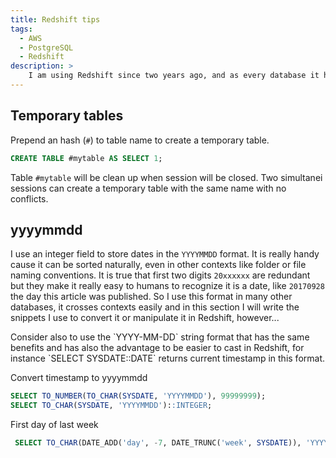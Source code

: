 ```yaml
---
title: Redshift tips
tags:
  - AWS
  - PostgreSQL
  - Redshift
description: >
    I am using Redshift since two years ago, and as every database it has its SQL dialect and its secrets. I will write here everything I discover and it is worth to be annotated.
---
```


## Temporary tables

Prepend an hash (`#`) to table name to create a temporary table.

```sql
CREATE TABLE #mytable AS SELECT 1;
```

Table `#mytable` will be clean up when session will be closed.
Two simultanei sessions can create a temporary table with the same name
with no conflicts.

## yyyymmdd

I use an integer field to store dates in the `YYYYMMDD` format. It is really
handy cause it can be sorted naturally, even in other contexts like folder
or file naming conventions. It is true that first two digits `20xxxxxx` are redundant
but they make it really easy to humans to recognize it is a date, like
`20170928` the day this article was published. So I use this format in
many other databases, it crosses contexts easily and in this section I
will write the snippets I use to convert it or manipulate it in Redshift,
however...

<div class="paper warning">
Consider also to use the `YYYY-MM-DD` string format that has the same benefits
and has also the advantage to be easier to cast in Redshift, for instance
`SELECT SYSDATE::DATE` returns current timestamp in this format.
</div>

Convert timestamp to yyyymmdd

```sql
SELECT TO_NUMBER(TO_CHAR(SYSDATE, 'YYYYMMDD'), 99999999);
SELECT TO_CHAR(SYSDATE, 'YYYYMMDD')::INTEGER;
```

First day of last week

```sql
 SELECT TO_CHAR(DATE_ADD('day', -7, DATE_TRUNC('week', SYSDATE)), 'YYYYMMDD');
```
